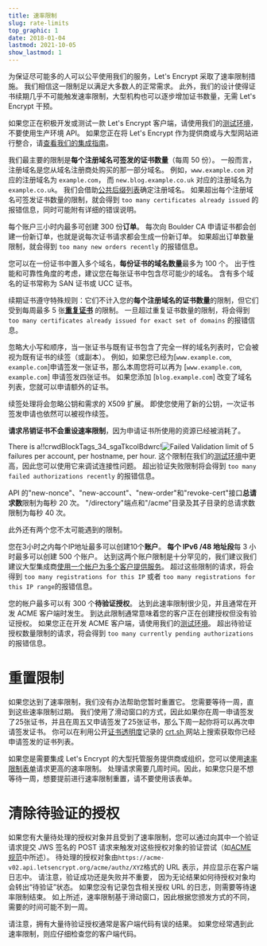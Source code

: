 ```yaml
---
title: 速率限制
slug: rate-limits
top_graphic: 1
date: 2018-01-04
lastmod: 2021-10-05
show_lastmod: 1
---
```



为保证尽可能多的人可以公平使用我们的服务，Let's Encrypt 采取了速率限制措施。 我们相信这一限制足以满足大多数人的正常需求。 此外，我们的设计使得证书续期几乎不可能触发速率限制，大型机构也可以逐步增加证书数量，无需 Let's Encrypt 干预。

如果您正在积极开发或测试一款 Let's Encrypt 客户端，请使用我们的[测试环境](/docs/staging-environment)，不要使用生产环境 API。 如果您正在将 Let's Encrypt 作为提供商或与大型网站进行整合，请[查看我们的集成指南](/docs/integration-guide)。

我们最主要的限制是<a id="certificates-per-registered-domain"></a>**每个注册域名可签发的证书数量**（每周 50 份）。 一般而言，注册域名是您从域名注册商处购买的那一部分域名。 例如，`www.example.com` 对应的注册域名为 `example.com`， 而 `new.blog.example.co.uk` 对应的注册域名为 `example.co.uk`。 我们会借助[公共后缀列表](https://publicsuffix.org)确定注册域名。 如果超出每个注册域名可签发证书数量的限制，就会得到 `too many certificates already issued` 的报错信息，同时可能附有详细的错误说明。

每个账户三小时内最多可创建 300 份<a
id="new-orders"></a>**订单**。 每次向 Boulder CA 申请证书都会创建一份新订单，也就是说每次证书请求都会生成一份新订单。 如果超出订单数量限制，就会得到 `too many new orders recently` 的报错信息。

您可以在一份证书中置入多个域名，<a id="names-per-certificate"></a>**每份证书的域名数量**最多为 100 个。 出于性能和可靠性角度的考虑，建议您在每张证书中包含尽可能少的域名。  含有多个域名的证书常称为 SAN 证书或 UCC 证书。

续期证书遵守特殊规则：它们不计入您的**每个注册域名的证书数量**的限制，但它们受到每周最多 5 张[**重复证书**](/docs/duplicate-certificate-limit) 的限制。 一旦超过重复证书数量的限制，将会得到`too many certificates already issued for exact set of domains` 的报错信息。

忽略大小写和顺序，当一张证书与既有证书包含了完全一样的域名列表时，它会被视为既有证书的续签（或副本）。  例如，如果您已经为[`www.example.com`, `example.com`]申请签发一张证书，那么本周您将可以再为 [`www.example.com`, `example.com`] 申请签发四张证书。 如果您添加 [`blog.example.com`] 改变了域名列表，您就可以申请额外的证书。

续签处理将会忽略公钥和需求的 X509 扩展。 即使您使用了新的公钥，一次证书签发申请也依然可以被视作续签。

**请求吊销证书不会重设速率限制**，因为申请证书所使用的资源已经被消耗了。

There is a!!crwdBlockTags_34_sgaTkcolBdwrc!![**Failed Validation**](/docs/failed-validation-limit) limit of 5 failures per account, per hostname, per hour. 这个限制在我们的[测试环境](/docs/staging-environment)中更高，因此您可以使用它来调试连接性问题。 超出验证失败限制将会得到 `too many failed authorizations recently` 的报错信息。

API 的"new-nonce"、"new-account"、"new-order"和"revoke-cert"接口<a
id="overall-requests"></a>**总请求数**限制为每秒 20 次。 "/directory"端点和"/acme"目录及其子目录的总请求数限制为每秒 40 次。

此外还有两个您不太可能遇到的限制。

您在3小时之内每个IP地址最多可以创建10个<a id="accounts-per-ip-address"></a>**账户**。 **每个 IPv6 /48 地址段**每 3 小时最多可以创建 500 个账户。 达到这两个账户限制是十分罕见的，我们建议我们建议大型集成商[使用一个帐户为多个客户提供服务](/docs/integration-guide)。 超过这些限制的请求，将会得到 `too many registrations for this IP` 或者 `too many registrations for this IP range`的报错信息。

您的帐户最多可以有 300 个<a id="pending-authorizations"></a>**待验证授权**。 达到此速率限制很少见，并且通常在开发 ACME 客户端时发生。 到达此限制通常意味着您的客户正在创建授权但没有验证授权。 如果您正在开发 ACME 客户端，请使用我们的[测试环境](/docs/staging-environment)。 超出待验证授权数量限制的请求，将会得到 `too many currently pending authorizations`的报错信息。

# <a id="overrides"></a>重置限制

如果您达到了速率限制，我们没有办法帮助您暂时重置它。 您需要等待一周，直到这些速率限制过期。 我们使用了滑动窗口的方式，因此如果你在周一申请签发了25张证书，并且在周五又申请签发了25张证书，那么下周一起你将可以再次申请签发证书。 你可以在利用公开[证书透明度](https://www.certificate-transparency.org)记录的 [ crt.sh ](https://crt.sh) 网站上搜索获取你已经申请签发的证书列表。

如果您是需要集成 Let's Encrypt 的大型托管服务提供商或组织，您可以使用[速率限制表单](https://goo.gl/forms/plqRgFVnZbdGhE9n1)请求更高的速率限制。 处理请求需要几周时间。因此，如果您只是不想等待一周，想要提前进行速率限制重置，请不要使用该表单。

# <a id="clearing-pending"></a>清除待验证的授权

如果您有大量待处理的授权对象并且受到了速率限制，您可以通过向其中一个验证请求提交 JWS 签名的 POST 请求来触发对这些授权对象的验证尝试（如[ACME 规范](https://tools.ietf.org/html/rfc8555#section-7.5.1)中所述）。 待处理的授权对象由`https://acme-v02.api.letsencrypt.org/acme/authz/XYZ`格式的 URL 表示，并应显示在客户端日志中。 请注意，验证成功还是失败并不重要， 因为无论结果如何待授权对象均会转出“待验证”状态。 如果您没有记录包含相关授权 URL 的日志，则需要等待速率限制结束。 如上所述，速率限制基于滑动窗口，因此根据您颁发方式的不同，需要的时间可能不到一周。

请注意，拥有大量待验证授权通常是客户端代码有误的结果。 如果您经常遇到此速率限制，则应仔细检查您的客户端代码。

